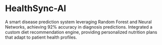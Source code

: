 # HealthSync-AI
A smart disease prediction system leveraging Random Forest and Neural Networks, achieving 92% accuracy in diagnosis predictions.  Integrated a custom diet recommendation engine, providing personalized nutrition plans that adapt to patient health profiles.
